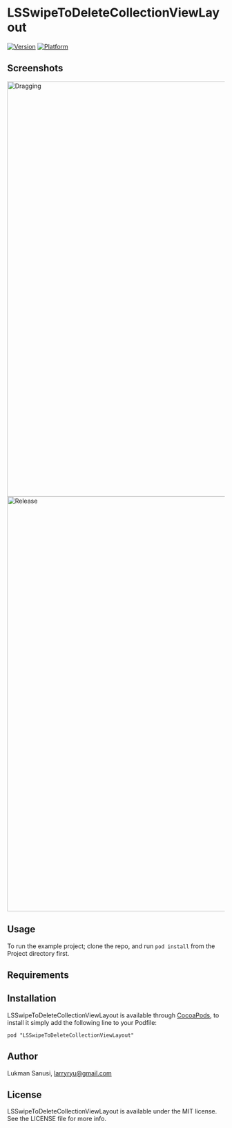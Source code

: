 # LSSwipeToDeleteCollectionViewLayout

[![Version](http://cocoapod-badges.herokuapp.com/v/LSSwipeToDeleteCollectionViewLayout/badge.png)](http://cocoadocs.org/docsets/LSSwipeToDeleteCollectionViewLayout)
[![Platform](http://cocoapod-badges.herokuapp.com/p/LSSwipeToDeleteCollectionViewLayout/badge.png)](http://cocoadocs.org/docsets/LSSwipeToDeleteCollectionViewLayout)

## Screenshots

<!-- Github -->
<img src="https://raw.github.com/larryryu/LSSwipeToDeleteCollectionViewLayout/master/Screenshots/Dragging.png" alt="Dragging" height="960" width="640" />
<img src="https://raw.github.com/larryryu/LSSwipeToDeleteCollectionViewLayout/master/Screenshots/Release.png" alt="Release" height="960" width="640" />

<!-- Local -->
<!-- <img src="Screenshots/Dragging.png" alt="Dragging" height="960" width="640" /> -->
<!-- <img src="Screenshots/Release.png" alt="Release" height="960" width="640" /> -->

## Usage

To run the example project; clone the repo, and run `pod install` from the Project directory first.

## Requirements

## Installation

LSSwipeToDeleteCollectionViewLayout is available through [CocoaPods](http://cocoapods.org), to install
it simply add the following line to your Podfile:

    pod "LSSwipeToDeleteCollectionViewLayout"

## Author

Lukman Sanusi, larryryu@gmail.com

## License

LSSwipeToDeleteCollectionViewLayout is available under the MIT license. See the LICENSE file for more info.

